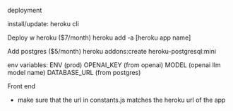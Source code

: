 deployment

install/update: heroku cli

Deploy w heroku ($7/month)
heroku add -a [heroku app name]

Add postgres ($5/month)
heroku addons:create heroku-postgresql:mini

env variables:
ENV (prod)
OPENAI_KEY (from openai)
MODEL (openai llm model name)
DATABASE_URL (from postgres)

Front end

- make sure that the url in constants.js matches the heroku url of the app
